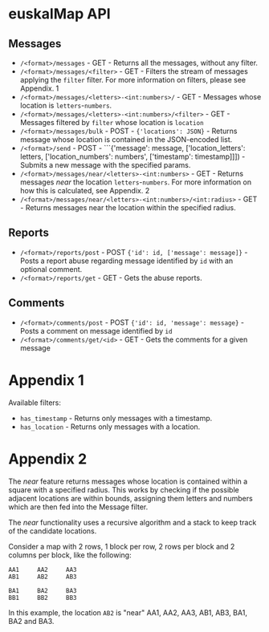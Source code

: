 # euskalMap API

## Messages

* ```/<format>/messages``` - GET - Returns all the messages, without any filter.
* ```/<format>/messages/<filter>``` - GET - Filters the stream of messages applying the ```filter``` filter. For more information on filters, please see Appendix. 1
* ```/<format>/messages/<letters>-<int:numbers>/``` - GET - Messages whose location is ```letters```-```numbers```.
* ```/<format>/messages/<letters>-<int:numbers>/<filter>``` - GET - Messages filtered by ```filter``` whose location is ```location```
* ```/<format>/messages/bulk``` - POST - ```{'locations': JSON}``` - Returns message whose location is contained in the JSON-encoded list.
* ```/<format>/send``` - POST - ```{'message': message, ['location_letters': letters, ['location_numbers': numbers', ['timestamp': timestamp]]]) - Submits a new message with the specified params.
* ```/<format>/messages/near/<letters>-<int:numbers>``` - GET - Returns messages *near* the location ```letters```-```numbers```. For more information on how this is calculated, see Appendix. 2
* ```/<format>/messages/near/<letters>-<int:numbers>/<int:radius>``` - GET - Returns messages near the location within the specified radius.

## Reports

* ```/<format>/reports/post``` - POST ```{'id': id, ['message': message]}``` - Posts a report abuse regarding message identified by ```id``` with an optional comment.
* ```/<format>/reports/get``` - GET - Gets the abuse reports. 

## Comments
* ```/<format>/comments/post``` - POST ```{'id': id, 'message': message}``` - Posts a comment on message identified by ```id```
* ```/<format>/comments/get/<id>``` - GET - Gets the comments for a given message

# Appendix 1

Available filters:

* ```has_timestamp``` - Returns only messages with a timestamp.
* ```has_location``` - Returns only messages with a location.

# Appendix 2

The *near* feature returns messages whose location is contained within a square with a specified radius. 
This works by checking if the possible adjacent locations are within bounds, assigning them letters and numbers which are then fed into the Message filter.

The *near* functionality uses a recursive algorithm and a stack to keep track of the candidate locations.

Consider a map with 2 rows, 1 block per row, 2 rows per block and 2 columns per block, like the following:

	AA1		AA2		AA3
	AB1		AB2		AB3
			
	BA1		BA2		BA3
	BB1		BB2		BB3
	
In this example, the location ```AB2``` is "near" AA1, AA2, AA3, AB1, AB3, BA1, BA2 and BA3.
